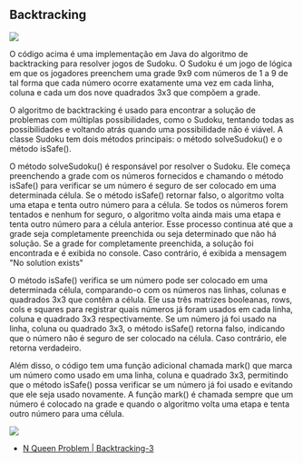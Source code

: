 ## Backtracking

![](https://i.imgur.com/waxVImv.png)


O código acima é uma implementação em Java do algoritmo de backtracking para resolver jogos de Sudoku. 
O Sudoku é um jogo de lógica em que os jogadores preenchem uma grade 9x9 com números de 1 a 9 de tal forma que cada 
número ocorre exatamente uma vez em cada linha, coluna e cada um dos nove quadrados 3x3 que compõem a grade.

O algoritmo de backtracking é usado para encontrar a solução de problemas com múltiplas possibilidades, 
como o Sudoku, tentando todas as possibilidades e voltando atrás quando uma possibilidade não é viável. 
A classe Sudoku tem dois métodos principais: o método solveSudoku() e o método isSafe().

O método solveSudoku() é responsável por resolver o Sudoku. Ele começa preenchendo a grade com os números fornecidos
e chamando o método isSafe() para verificar se um número é seguro de ser colocado em uma determinada célula. 
Se o método isSafe() retornar falso, o algoritmo volta uma etapa e tenta outro número para a célula. Se todos os 
números forem tentados e nenhum for seguro, o algoritmo volta ainda mais uma etapa e tenta outro número para a célula 
anterior. Esse processo continua até que a grade seja completamente preenchida ou seja determinado que não há solução.
Se a grade for completamente preenchida, a solução foi encontrada e é exibida no console. Caso contrário, é exibida a
mensagem "No solution exists"

O método isSafe() verifica se um número pode ser colocado em uma determinada célula, comparando-o com os números 
nas linhas, colunas e quadrados 3x3 que contêm a célula. Ele usa três matrizes booleanas, rows, cols e squares para 
registrar quais números já foram usados em cada linha, coluna e quadrado 3x3 respectivamente. Se um número já foi 
usado na linha, coluna ou quadrado 3x3, o método isSafe() retorna falso, indicando que o número não é seguro de ser 
colocado na célula. Caso contrário, 
ele retorna verdadeiro.

Além disso, o código tem uma função adicional chamada mark() que marca um número como usado em uma linha, 
coluna e quadrado 3x3, permitindo que o método isSafe() possa verificar se um número já foi usado 
e evitando que ele seja usado novamente. A função mark() é chamada sempre que um número é colocado na grade e 
quando o algoritmo volta uma etapa e tenta outro número para uma célula.


![](https://i.imgur.com/waxVImv.png)

- [N Queen Problem | Backtracking-3](https://www.geeksforgeeks.org/n-queen-problem-backtracking-3/)
